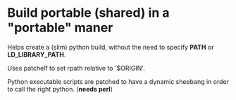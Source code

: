 Build portable (shared) in a "portable" maner
=============================================

Helps create a (slim) python build, without the need to specify **PATH**
or **LD_LIBRARY_PATH**.

Uses patchelf to set rpath relative to '$ORIGIN'.

Python executable scripts are patched to have a dynamic sheebang in order to call
the right python. (**needs perl**)


